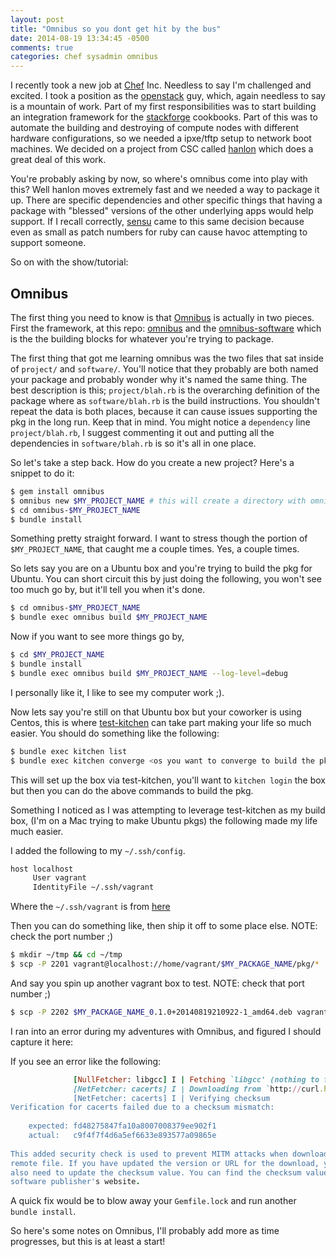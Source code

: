 ```yaml
---
layout: post
title: "Omnibus so you dont get hit by the bus"
date: 2014-08-19 13:34:45 -0500
comments: true
categories: chef sysadmin omnibus
---
```


I recently took a new job at [Chef](http://getchef.com) Inc. Needless to say I'm challenged and excited. I took a position as the
[openstack](http://openstack.org) guy, which, again needless to say is a mountain of work. Part of my first responsibilities was to
start building an integration framework for the [stackforge](https://github.com/stackforge/) cookbooks. Part of this was to automate
the building and destroying of compute nodes with different hardware configurations, so we needed a ipxe/tftp setup to network
boot machines. We decided on a project from CSC called [hanlon](https://github.com/csc/Hanlon) which does a great deal of this work.

You're probably asking by now, so where's omnibus come into play with this? Well hanlon moves extremely fast and we needed a way to
package it up. There are specific dependencies and other specific things that having a package with "blessed" versions of the other
underlying apps would help support. If I recall correctly, [sensu](http://sensuapp.org) came to this same decision because even as small
as patch numbers for ruby can cause havoc attempting to support someone.

So on with the show/tutorial:

## Omnibus

The first thing you need to know is that [Omnibus](https://github.com/opscode/omnibus) is actually in two pieces. First the framework,
at this repo: [omnibus](https://github.com/opscode/omnibus) and the [omnibus-software](https://github.com/opscode/omnibus-software)
which is the the building blocks for whatever you're trying to package. 

The first thing that got me learning omnibus was the two files that sat inside of `project/` and `software/`. You'll notice that they
probably are both named your package and probably wonder why it's named the same thing. The best description is this; `project/blah.rb` is the
overarching definition of the package where as `software/blah.rb` is the build instructions. You shouldn't repeat the data is both places,
because it can cause issues supporting the pkg in the long run. Keep that in mind.
You might notice a `dependency` line `project/blah.rb`, I suggest commenting it out and putting all the dependencies in `software/blah.rb`
is so it's all in one place.

So let's take a step back. How do you create a new project? Here's a snippet to do it:

```bash
$ gem install omnibus
$ omnibus new $MY_PROJECT_NAME # this will create a directory with omnibus-$MY_PROJECT_NAME
$ cd omnibus-$MY_PROJECT_NAME
$ bundle install
```
Something pretty straight forward. I want to stress though the portion of `$MY_PROJECT_NAME`, that caught me a couple times. Yes, a couple times.

So lets say you are on a Ubuntu box and you're trying to build the pkg for Ubuntu. You can short circuit this by just doing the following,
you won't see too much go by, but it'll tell you when it's done.

```bash
$ cd omnibus-$MY_PROJECT_NAME
$ bundle exec omnibus build $MY_PROJECT_NAME
```

Now if you want to see more things go by,

```bash
$ cd $MY_PROJECT_NAME
$ bundle install
$ bundle exec omnibus build $MY_PROJECT_NAME --log-level=debug
```

I personally like it, I like to see my computer work ;).

Now lets say you're still on that Ubuntu box but your coworker is using Centos, this is where [test-kitchen](http://kitchen.ci) can take part making your
life so much easier.
You should do something like the following:

```bash
$ bundle exec kitchen list
$ bundle exec kitchen converge <os you want to converge to build the pkg>
```

This will set up the box via test-kitchen, you'll want to `kitchen login` the box but then you can do the above commands to build the pkg.

Something I noticed as I was attempting to leverage test-kitchen as my build box, (I'm on a Mac trying to make Ubuntu pkgs) the following made my life
much easier.

I added the following to my `~/.ssh/config`.
```bash
host localhost
     User vagrant
     IdentityFile ~/.ssh/vagrant
```
Where the `~/.ssh/vagrant` is from [here](https://raw.githubusercontent.com/mitchellh/vagrant/master/keys/vagrant)

Then you can do something like, then ship it off to some place else. NOTE: check the port number ;)
```bash
$ mkdir ~/tmp && cd ~/tmp
$ scp -P 2201 vagrant@localhost://home/vagrant/$MY_PACKAGE_NAME/pkg/* ./
```

And say you spin up another vagrant box to test. NOTE: check that port number ;)
```bash
$ scp -P 2202 $MY_PACKAGE_NAME_0.1.0+20140819210922-1_amd64.deb vagrant@localhost://home/vagrant/
```

I ran into an error during my adventures with Omnibus, and figured I should capture it here:

If you see an error like the following:
```ruby
              [NullFetcher: libgcc] I | Fetching `libgcc' (nothing to fetch)
              [NetFetcher: cacerts] I | Downloading from `http://curl.haxx.se/ca/cacert.pem'
              [NetFetcher: cacerts] I | Verifying checksum
Verification for cacerts failed due to a checksum mismatch:
 
    expected: fd48275847fa10a8007008379ee902f1
    actual:   c9f4f7f4d6a5ef6633e893577a09865e
 
This added security check is used to prevent MITM attacks when downloading the
remote file. If you have updated the version or URL for the download, you will
also need to update the checksum value. You can find the checksum value on the
software publisher's website.
```
A quick fix would be to blow away your `Gemfile.lock` and run another `bundle install`.

So here's some notes on Omnibus, I'll probably add more as time progresses, but this is at least a start!
